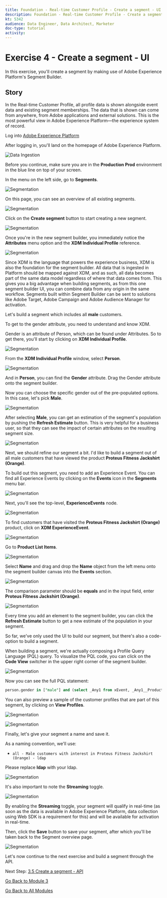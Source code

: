 ```yaml
---
title: Foundation - Real-time Customer Profile - Create a segment - UI
description: Foundation - Real-time Customer Profile - Create a segment - UI
kt: 5342
audience: Data Engineer, Data Architect, Marketer
doc-type: tutorial
activity: 
---
```


# Exercise 4 - Create a segment - UI

In this exercise, you'll create a segment by making use of Adobe Experience Platform's Segment Builder.

## Story

In the Real-time Customer Profile, all profile data is shown alongside event data and existing segment memberships. The data that is shown  can come from anywhere, from Adobe applications and external solutions. This is the most powerful view in Adobe Experience Platform&mdash;the experience system of record.

Log into [Adobe Experience Platform](https://experience.adobe.com/platform)

After logging in, you'll land on the homepage of Adobe Experience Platform.

![Data Ingestion](./images/home.png)

Before you continue, make sure you are in the **Production Prod** environment in the blue line on top of your screen.

In the menu on the left side, go to **Segments**.

![Segmentation](./images/menuseg.png)

On this page, you can see an overview of all existing segments.

![Segmentation](./images/segmentation.png)

Click on the **Create segment** button to start creating a new segment.

![Segmentation](./images/createnewsegment.png)

Once you're in the new segment builder, you immediately notice the **Attributes** menu option and the **XDM Individual Profile** reference.

![Segmentation](./images/segmentationui.png)

Since XDM is the language that powers the experience business, XDM is also the foundation for the segment builder. All data that is ingested in Platform should be mapped against XDM, and as such, all data becomes part of the same data model regardless of where that data comes from. This gives you a big advantage when building segments, as from this one segment builder UI, you can combine data from any origin in the same workflow. Segments built within Segment Builder can be sent to solutions like Adobe Target, Adobe Campaign and Adobe Audience Manager for activation.

Let's build a segment which includes all **male** customers.

To get to the gender attribute, you need to understand and know XDM. 

Gender is an attribute of Person, which can be found under Attributes. So to get there, you'll start by clicking on **XDM Individual Profile**.

![Segmentation](./images/person.png)

From the **XDM Individual Profile** window, select **Person**.

![Segmentation](./images/gender.png)

And in **Person**, you can find the **Gender** attribute. Drag the Gender attribute onto the segment builder.

Now you can choose the specific gender out of the pre-populated options. In this case, let's pick **Male**.

![Segmentation](./images/genderselection.png)

After selecting **Male**, you can get an estimation of the segment's population by pushing the **Refresh Estimate** button. This is very helpful for a business user, so that they can see the impact of certain attributes on the resulting segment size.

![Segmentation](./images/segmentpreview.png)

Next, we should refine our segment a bit. I'd like to build a segment out of all male customers that have viewed the product **Proteus Fitness Jackshirt (Orange)**.

To build out this segment, you need to add an Experience Event. You can find all Experience Events by clicking on the **Events** icon in the **Segments** menu bar.

![Segmentation](./images/findee.png)

Next, you'll see the top-level, **ExperienceEvents** node. 

![Segmentation](./images/see.png) 

To find customers that have visited the **Proteus Fitness Jackshirt (Orange)** product, click on **XDM ExperienceEvent**.

![Segmentation](./images/comm_pv.png)

Go to **Product List Items**.

![Segmentation](./images/eeweb.png)

Select **Name** and drag and drop the **Name** object from the left menu onto the segment builder canvas into the **Events** section.

![Segmentation](./images/eewebpdtlname.png)

The comparison parameter should be **equals** and in the input field, enter **Proteus Fitness Jackshirt (Orange)**.

![Segmentation](./images/pv.png)

Every time you add an element to the segment builder, you can click the **Refresh Estimate** button to get a new estimate of the population in your segment.

So far, we've only used the UI to build our segment, but there's also a code-option to build a segment.

When building a segment, we're actually composing a Profile Query Language (PQL) query. To visualize the PQL code, you can click on the **Code View** switcher in the upper right corner of the segment builder.

![Segmentation](./images/codeview.png)

Now you can see the full PQL statement:

```sql
person.gender in ["male"] and (select _Any1 from xEvent, _Any1__Product_list_items1 from _Any1.productListItems where _Any1__Product_list_items1.name.equals("Proteus Fitness Jackshirt (Orange)", false))
```

You can also preview a sample of the customer profiles that are part of this segment, by clicking on **View Profiles**.

![Segmentation](./images/previewprofiles.png)

![Segmentation](./images/previewprofilesdtl.png)

Finally, let's give your segment a name and save it.

As a naming convention, we'll use:

* `all - Male customers with interest in Proteus Fitness Jackshirt (Orange) - ldap`

Please replace **ldap** with your ldap.

![Segmentation](./images/segmentname.png)

It's also important to note the **Streaming** toggle.

![Segmentation](./images/streaming.png)

By enabling the **Streaming** toggle, your segment will qualify in real-time (as soon as the data is available in Adobe Experience Platform, data collection using Web SDK is a requirement for this) and will be available for activation in real-time.

Then, click the **Save** button to save your segment, after which you'll be taken back to the Segment overview  page.

![Segmentation](./images/savedsegment.png)

Let's now continue to the next exercise and build a segment through the API.

Next Step: [3.5 Create a segment - API](./ex5.md)

[Go Back to Module 3](./real-time-customer-profile.md)

[Go Back to All Modules](../../overview.md)
